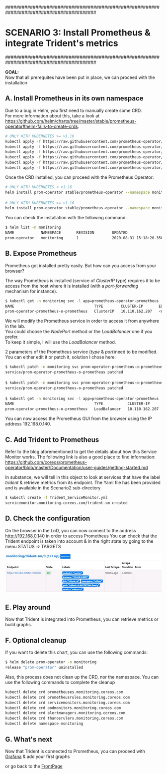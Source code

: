 #########################################################################################
# SCENARIO 3: Install Prometheus & integrate Trident's metrics
#########################################################################################

**GOAL:**  
Now that all prerequites have been put in place, we can proceed with the installation

## A. Install Prometheus in its own namespace

Due to a bug in Helm, you first need to manually create some CRD.  
For more information about this, take a look at https://github.com/helm/charts/tree/master/stable/prometheus-operator#helm-fails-to-create-crds.  

```bash
# ONLY WITH KUBERNETES >= v1.16
kubectl apply -f https://raw.githubusercontent.com/prometheus-operator/prometheus-operator/master/example/prometheus-operator-crd/monitoring.coreos.com_alertmanagers.yaml
kubectl apply -f https://raw.githubusercontent.com/prometheus-operator/prometheus-operator/master/example/prometheus-operator-crd/monitoring.coreos.com_podmonitors.yaml
kubectl apply -f https://raw.githubusercontent.com/prometheus-operator/prometheus-operator/master/example/prometheus-operator-crd/monitoring.coreos.com_prometheuses.yaml
kubectl apply -f https://raw.githubusercontent.com/prometheus-operator/prometheus-operator/master/example/prometheus-operator-crd/monitoring.coreos.com_prometheusrules.yaml
kubectl apply -f https://raw.githubusercontent.com/prometheus-operator/prometheus-operator/master/example/prometheus-operator-crd/monitoring.coreos.com_servicemonitors.yaml
kubectl apply -f https://raw.githubusercontent.com/prometheus-operator/prometheus-operator/master/example/prometheus-operator-crd/monitoring.coreos.com_thanosrulers.yaml
```

Once the CRD installed, you can proceed with the Prometheus Operator:

```bash
# ONLY WITH KUBERNETES < v1.16
helm install prom-operator stable/prometheus-operator --namespace monitoring --set grafana.persistence.enabled=true,grafana.sidecar.datasources.defaultDatasourceEnabled=false

# ONLY WITH KUBERNETES >= v1.16
helm install prom-operator stable/prometheus-operator --namespace monitoring --set prometheusOperator.createCustomResource=false,grafana.persistence.enabled=true,grafana.sidecar.datasources.defaultDatasourceEnabled=false
```

You can check the installation with the following command:

```bash
$ helm list -n monitoring
NAME            NAMESPACE       REVISION        UPDATED                                 STATUS          CHART                           APP VERSION
prom-operator   monitoring      1               2020-08-31 15:18:20.350957085 +0000 UTC deployed        prometheus-operator-9.3.1       0.38.1
```

## B. Expose Prometheus

Prometheus got installed pretty easily.
But how can you access from your browser?

The way Prometheus is installed (service of _ClusterIP_ type) requires it to be access from the host where it is installed (with a *port-forwarding* mechanism for instance).

```bash
$ kubectl get -n monitoring svc -l app=prometheus-operator-prometheus
NAME                                    TYPE        CLUSTER-IP       EXTERNAL-IP   PORT(S)    AGE
prom-operator-prometheus-o-prometheus   ClusterIP   10.110.162.207   <none>        9090/TCP   3m15s
```

We will modify the Prometheus service in order to access it from anywhere in the lab.  
You could choose the *NodePort* method or the *LoadBalancer* one if you prefer.  
To keep it simple, I will use the *LoadBalancer* method.  

2 parameters of the Prometheus service (_type_ & _port_)need to be modified. You can either edit it or patch it, solution I chose here:

```bash
$ kubectl patch -n monitoring svc prom-operator-prometheus-o-prometheus -p '{"spec":{"type":"LoadBalancer"}}'
service/prom-operator-prometheus-o-prometheus patched

$ kubectl patch -n monitoring svc prom-operator-prometheus-o-prometheus --type='json' -p='[{"op": "replace", "path": "/spec/ports/0/port", "value":80}]'
service/prom-operator-prometheus-o-prometheus patched

$ kubectl get -n monitoring svc -l app=prometheus-operator-prometheus
NAME                                    TYPE           CLUSTER-IP       EXTERNAL-IP     PORT(S)        AGE
prom-operator-prometheus-o-prometheus   LoadBalancer   10.110.162.207   192.168.0.140   80:30446/TCP   30m
```

You can now access the Prometheus GUI from the browser using the IP address 192.168.0.140.  

## C. Add Trident to Prometheus

Refer to the blog aforementioned to get the details about how this Service Monitor works.
The following link is also a good place to find information:
https://github.com/coreos/prometheus-operator/blob/master/Documentation/user-guides/getting-started.md

In substance, we will tell in this object to look at services that have the label *trident* & retrieve metrics from its endpoint.
The Yaml file has been provided and is available in the Scenario2 sub-directory

```bash
$ kubectl create -f Trident_ServiceMonitor.yml
servicemonitor.monitoring.coreos.com/trident-sm created
```

## D. Check the configuration

On the browser in the LoD, you can now connect to the address http://192.168.0.140 in order to access Prometheus
You can check that the Trident endpoint is taken into account & in the right state by going to the menu STATUS => TARGETS

<p align="center"><img src="../Images/Trident_status_in_prometheus.jpg"></p>

## E. Play around

Now that Trident is integrated into Prometheus, you can retrieve metrics or build graphs.

## F. Optional cleanup

If you want to delete this chart, you can use the following commands:

```bash
$ helm delete prom-operator -n monitoring
release "prom-operator" uninstalled
```

Also, this process does not clean up the CRD, nor the namespace. You can use the following commands to complete the cleanup

```bash
kubectl delete crd prometheuses.monitoring.coreos.com
kubectl delete crd prometheusrules.monitoring.coreos.com
kubectl delete crd servicemonitors.monitoring.coreos.com
kubectl delete crd podmonitors.monitoring.coreos.com
kubectl delete crd alertmanagers.monitoring.coreos.com
kubectl delete crd thanosrulers.monitoring.coreos.com
kubectl delete namespace monitoring
```

## G. What's next

Now that Trident is connected to Prometheus, you can proceed with [Grafana](../3_Grafana) & add your first graphs  

or go back to the [FrontPage](https://github.com/YvosOnTheHub/LabNetApp)